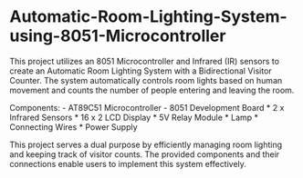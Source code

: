 # Automatic-Room-Lighting-System-using-8051-Microcontroller
This project utilizes an 8051 Microcontroller and Infrared (IR) sensors to create an Automatic Room Lighting System with a Bidirectional Visitor Counter. The system automatically controls room lights based on human movement and counts the number of people entering and leaving the room.

Components:
    - AT89C51 Microcontroller
    - 8051 Development Board
    * 2 x Infrared Sensors
    * 16 x 2 LCD Display
    * 5V Relay Module
    * Lamp
    * Connecting Wires
    * Power Supply

This project serves a dual purpose by efficiently managing room lighting and keeping track of visitor counts. The provided components and their connections enable users to implement this system effectively.
